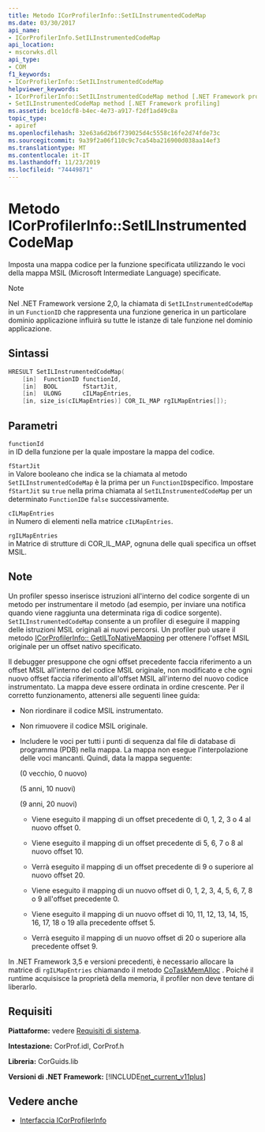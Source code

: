```yaml
---
title: Metodo ICorProfilerInfo::SetILInstrumentedCodeMap
ms.date: 03/30/2017
api_name:
- ICorProfilerInfo.SetILInstrumentedCodeMap
api_location:
- mscorwks.dll
api_type:
- COM
f1_keywords:
- ICorProfilerInfo::SetILInstrumentedCodeMap
helpviewer_keywords:
- ICorProfilerInfo::SetILInstrumentedCodeMap method [.NET Framework profiling]
- SetILInstrumentedCodeMap method [.NET Framework profiling]
ms.assetid: bce1dcf8-b4ec-4e73-a917-f2df1ad49c8a
topic_type:
- apiref
ms.openlocfilehash: 32e63a6d2b6f739025d4c5558c16fe2d74fde73c
ms.sourcegitcommit: 9a39f2a06f110c9c7ca54ba216900d038aa14ef3
ms.translationtype: MT
ms.contentlocale: it-IT
ms.lasthandoff: 11/23/2019
ms.locfileid: "74449871"
---
```

# <a name="icorprofilerinfosetilinstrumentedcodemap-method"></a>Metodo ICorProfilerInfo::SetILInstrumentedCodeMap

Imposta una mappa codice per la funzione specificata utilizzando le voci della mappa MSIL (Microsoft Intermediate Language) specificate.

> [!NOTE]
> Nel .NET Framework versione 2,0, la chiamata di `SetILInstrumentedCodeMap` in un `FunctionID` che rappresenta una funzione generica in un particolare dominio applicazione influirà su tutte le istanze di tale funzione nel dominio applicazione.

## <a name="syntax"></a>Sintassi

```cpp
HRESULT SetILInstrumentedCodeMap(
    [in]  FunctionID functionId,
    [in]  BOOL       fStartJit,
    [in]  ULONG      cILMapEntries,
    [in, size_is(cILMapEntries)] COR_IL_MAP rgILMapEntries[]);
```

## <a name="parameters"></a>Parametri

`functionId`\
in ID della funzione per la quale impostare la mappa del codice.

`fStartJit`\
in Valore booleano che indica se la chiamata al metodo `SetILInstrumentedCodeMap` è la prima per un `FunctionID`specifico. Impostare `fStartJit` su `true` nella prima chiamata al `SetILInstrumentedCodeMap` per un determinato `FunctionID`e `false` successivamente.

`cILMapEntries`\
in Numero di elementi nella matrice `cILMapEntries`.

`rgILMapEntries`\
in Matrice di strutture di COR_IL_MAP, ognuna delle quali specifica un offset MSIL.

## <a name="remarks"></a>Note

Un profiler spesso inserisce istruzioni all'interno del codice sorgente di un metodo per instrumentare il metodo (ad esempio, per inviare una notifica quando viene raggiunta una determinata riga di codice sorgente). `SetILInstrumentedCodeMap` consente a un profiler di eseguire il mapping delle istruzioni MSIL originali ai nuovi percorsi. Un profiler può usare il metodo [ICorProfilerInfo:: GetILToNativeMapping](../../../../docs/framework/unmanaged-api/profiling/icorprofilerinfo-getiltonativemapping-method.md) per ottenere l'offset MSIL originale per un offset nativo specificato.

Il debugger presuppone che ogni offset precedente faccia riferimento a un offset MSIL all'interno del codice MSIL originale, non modificato e che ogni nuovo offset faccia riferimento all'offset MSIL all'interno del nuovo codice instrumentato. La mappa deve essere ordinata in ordine crescente. Per il corretto funzionamento, attenersi alle seguenti linee guida:

- Non riordinare il codice MSIL instrumentato.

- Non rimuovere il codice MSIL originale.

- Includere le voci per tutti i punti di sequenza dal file di database di programma (PDB) nella mappa. La mappa non esegue l'interpolazione delle voci mancanti. Quindi, data la mappa seguente:

  (0 vecchio, 0 nuovo)

  (5 anni, 10 nuovi)

  (9 anni, 20 nuovi)

  - Viene eseguito il mapping di un offset precedente di 0, 1, 2, 3 o 4 al nuovo offset 0.

  - Viene eseguito il mapping di un offset precedente di 5, 6, 7 o 8 al nuovo offset 10.

  - Verrà eseguito il mapping di un offset precedente di 9 o superiore al nuovo offset 20.

  - Viene eseguito il mapping di un nuovo offset di 0, 1, 2, 3, 4, 5, 6, 7, 8 o 9 all'offset precedente 0.

  - Viene eseguito il mapping di un nuovo offset di 10, 11, 12, 13, 14, 15, 16, 17, 18 o 19 alla precedente offset 5.

  - Verrà eseguito il mapping di un nuovo offset di 20 o superiore alla precedente offset 9.

In .NET Framework 3,5 e versioni precedenti, è necessario allocare la matrice di `rgILMapEntries` chiamando il metodo [CoTaskMemAlloc](/windows/desktop/api/combaseapi/nf-combaseapi-cotaskmemalloc) . Poiché il runtime acquisisce la proprietà della memoria, il profiler non deve tentare di liberarlo.

## <a name="requirements"></a>Requisiti

**Piattaforme:** vedere [Requisiti di sistema](../../../../docs/framework/get-started/system-requirements.md).

**Intestazione:** CorProf.idl, CorProf.h

**Libreria:** CorGuids.lib

**Versioni di .NET Framework:** [!INCLUDE[net_current_v11plus](../../../../includes/net-current-v11plus-md.md)]

## <a name="see-also"></a>Vedere anche

- [Interfaccia ICorProfilerInfo](../../../../docs/framework/unmanaged-api/profiling/icorprofilerinfo-interface.md)
